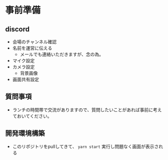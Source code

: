 # 事前準備
## discord
* 会場のチャンネル確認
* 名前を運営に伝える
  * メールでも連絡いただきますが、念の為。
* マイク設定
* カメラ設定
  * 背景画像
* 画面共有設定

## 質問事項
* ランチの時間帯で交流がありますので、質問したいことがあれば事前に考えておいてください。

## 開発環境構築
* このリポジトリをpullしてきて、 `yarn start` 実行し問題なく画面が表示される


